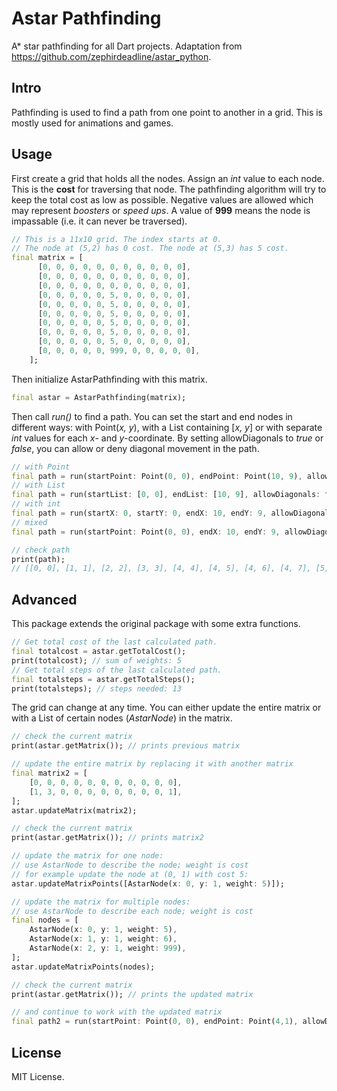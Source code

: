 # Astar Pathfinding

A* star pathfinding for all Dart projects. Adaptation from https://github.com/zephirdeadline/astar_python.

## Intro

Pathfinding is used to find a path from one point to another in a grid. This is mostly used for animations and games.

## Usage

First create a grid that holds all the nodes. Assign an *int* value to each node. This is the **cost** for traversing that node. The pathfinding algorithm will try to keep the total cost as low as possible. Negative values are allowed which may represent *boosters* or *speed ups*.
A value of **999** means the node is impassable (i.e. it can never be traversed).

```dart
// This is a 11x10 grid. The index starts at 0.
// The node at (5,2) has 0 cost. The node at (5,3) has 5 cost.
final matrix = [
      [0, 0, 0, 0, 0, 0, 0, 0, 0, 0, 0],
      [0, 0, 0, 0, 0, 0, 0, 0, 0, 0, 0],
      [0, 0, 0, 0, 0, 0, 0, 0, 0, 0, 0],
      [0, 0, 0, 0, 0, 5, 0, 0, 0, 0, 0],
      [0, 0, 0, 0, 0, 5, 0, 0, 0, 0, 0],
      [0, 0, 0, 0, 0, 5, 0, 0, 0, 0, 0],
      [0, 0, 0, 0, 0, 5, 0, 0, 0, 0, 0],
      [0, 0, 0, 0, 0, 5, 0, 0, 0, 0, 0],
      [0, 0, 0, 0, 0, 5, 0, 0, 0, 0, 0],
      [0, 0, 0, 0, 0, 999, 0, 0, 0, 0, 0],
    ];
```
Then initialize AstarPathfinding with this matrix.
```dart
final astar = AstarPathfinding(matrix);
```
Then call *run()* to find a path. You can set the start and end nodes in different ways: with Point(*x, y*), with a List containing [*x, y*] or with separate *int* values for each *x*- and *y*-coordinate.
By setting allowDiagonals to *true* or *false*, you can allow or deny diagonal movement in the path.

```dart
// with Point
final path = run(startPoint: Point(0, 0), endPoint: Point(10, 9), allowDiagonals: true);
// with List
final path = run(startList: [0, 0], endList: [10, 9], allowDiagonals: true);
// with int
final path = run(startX: 0, startY: 0, endX: 10, endY: 9, allowDiagonals: true);
// mixed
final path = run(startPoint: Point(0, 0), endX: 10, endY: 9, allowDiagonals: true);

// check path
print(path);
// [[0, 0], [1, 1], [2, 2], [3, 3], [4, 4], [4, 5], [4, 6], [4, 7], [5, 8], [6, 9], [7, 9], [8, 9], [9, 9], [10, 9]]
```

## Advanced
This package extends the original package with some extra functions.
```dart
// Get total cost of the last calculated path.
final totalcost = astar.getTotalCost();
print(totalcost); // sum of weights: 5
// Get total steps of the last calculated path.
final totalsteps = astar.getTotalSteps();
print(totalsteps); // steps needed: 13
```

The grid can change at any time. You can either update the entire matrix or with a List of certain nodes (*AstarNode*) in the matrix.

```dart
// check the current matrix
print(astar.getMatrix()); // prints previous matrix

// update the entire matrix by replacing it with another matrix
final matrix2 = [
    [0, 0, 0, 0, 0, 0, 0, 0, 0, 0, 0],
    [1, 3, 0, 0, 0, 0, 0, 0, 0, 0, 1],
];
astar.updateMatrix(matrix2);

// check the current matrix
print(astar.getMatrix()); // prints matrix2

// update the matrix for one node:
// use AstarNode to describe the node; weight is cost
// for example update the node at (0, 1) with cost 5:
astar.updateMatrixPoints([AstarNode(x: 0, y: 1, weight: 5)]);

// update the matrix for multiple nodes:
// use AstarNode to describe each node; weight is cost
final nodes = [
    AstarNode(x: 0, y: 1, weight: 5), 
    AstarNode(x: 1, y: 1, weight: 6), 
    AstarNode(x: 2, y: 1, weight: 999),
];
astar.updateMatrixPoints(nodes);

// check the current matrix
print(astar.getMatrix()); // prints the updated matrix

// and continue to work with the updated matrix
final path2 = run(startPoint: Point(0, 0), endPoint: Point(4,1), allowDiagonals: false);
```

## License

MIT License.
